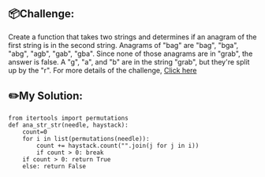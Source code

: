 ## 📦Challenge:
Create a function that takes two strings and determines if an anagram of the first string is in the second string. Anagrams of "bag" are "bag", "bga", "abg", "agb", "gab", "gba". Since none of those anagrams are in "grab", the answer is false. A "g", "a", and "b" are in the string "grab", but they're split up by the "r".
For more details of the challenge, [Click here][https://edabit.com/challenge/LF6LyPmjcuLnSjgiL]
## ✏️My Solution:
```
from itertools import permutations
def ana_str_str(needle, haystack):
	count=0
	for i in list(permutations(needle)):
		count += haystack.count("".join(j for j in i))
		if count > 0: break
	if count > 0: return True
	else: return False
```

[https://edabit.com/challenge/LF6LyPmjcuLnSjgiL]: https://edabit.com/challenge/LF6LyPmjcuLnSjgiL